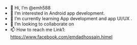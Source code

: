 - 👋 Hi, I’m @emh588
- 👀 I’m interested in Android app development.
- 🌱 I’m currently learning App development and app UI/UX .
- 💞️ I’m looking to collaborate on 
- 📫 How to reach me Link1: https://www.facebook.com/emdadhossain.himel

<!---
emh588/emh588 is a ✨ special ✨ repository because its `README.md` (this file) appears on your GitHub profile.
You can click the Preview link to take a look at your changes.
--->
